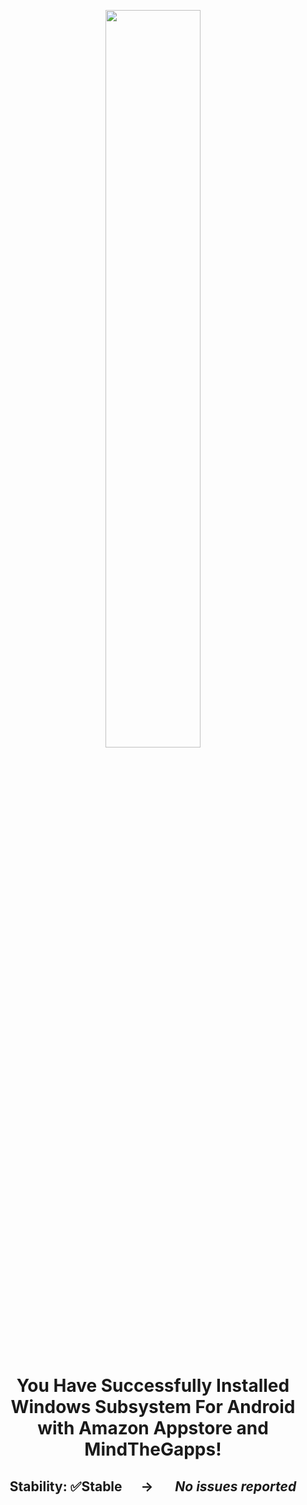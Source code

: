 <p align="center"><picture><img src="https://github.com/MustardChef/WSABuilds/assets/68516357/b2d357c7-2f6c-442f-8868-105ca55bffaa" width="55%" height="55%"/></p>



<h1><p align="center">You Have Successfully Installed Windows Subsystem For Android with Amazon Appstore and MindTheGapps!</p></h1>
<h2><p align="center">Stability: ✅Stable &nbsp; &nbsp; &nbsp;→ &nbsp; &nbsp; &nbsp; <i><b>No issues reported<i><b></p></h2>

